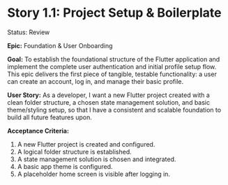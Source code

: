 # Story 1.1: Project Setup & Boilerplate

Status: Review

**Epic:** Foundation & User Onboarding

**Goal:** To establish the foundational structure of the Flutter application and implement the complete user authentication and initial profile setup flow. This epic delivers the first piece of tangible, testable functionality: a user can create an account, log in, and manage their basic profile.

**User Story:**
As a developer, I want a new Flutter project created with a clean folder structure, a chosen state management solution, and basic theme/styling setup, so that I have a consistent and scalable foundation to build all future features upon.

**Acceptance Criteria:**
1. A new Flutter project is created and configured.
2. A logical folder structure is established.
3. A state management solution is chosen and integrated.
4. A basic app theme is configured.
5. A placeholder home screen is visible after logging in.
